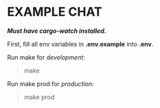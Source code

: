 # EXAMPLE CHAT

**_Must have cargo-watch installed._**

First, fill all env variables in **.env.example** into **.env**.

Run make for _development_:

> make

Run make prod for _production_:

> make prod
